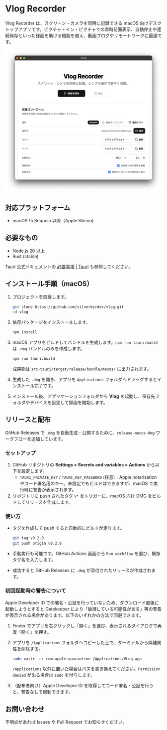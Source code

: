 # Vlog Recorder

Vlog Recorder は、スクリーン・カメラを同時に記録できる macOS 向けデスクトップアプリです。ピクチャ・イン・ピクチャでの常時前面表示、自動停止や連続保存といった録画を助ける機能を備え、動画ブログやリモートワークに最適です。

![vlog-intro-1](./assets/vlog-intro-1.png)

## 対応プラットフォーム

- macOS 15 Sequoia 以降（Apple Silicon)

## 必要なもの

- Node.js 20 以上
- Rust (stable)

Tauri 公式ドキュメントの [必要事項 | Tauri](https://v2.tauri.app/ja/start/prerequisites/) も参照してください。

## インストール手順（macOS）

1. プロジェクトを取得します。

   ```bash
   git clone https://github.com/silverbirder/vlog.git
   cd vlog
   ```

2. 依存パッケージをインストールします。

   ```bash
   npm install
   ```

3. macOS アプリをビルドしてバンドルを生成します。`npm run tauri:build` は `.dmg` バンドルのみを作成します。

   ```bash
   npm run tauri:build
   ```

   成果物は `src-tauri/target/release/bundle/macos/` に出力されます。

4. 生成した `.dmg` を開き、アプリを `Applications` フォルダへドラッグするとインストール完了です。

5. インストール後、アプリケーションフォルダから **Vlog** を起動し、保存先フォルダやデバイスを設定して録画を開始します。

## リリースと配布

GitHub Releases で `.dmg` を自動生成・公開するために、`release-macos-dmg` ワークフローを追加しています。

### セットアップ

1. GitHub リポジトリの **Settings > Secrets and variables > Actions** から以下を設定します。
    - `TAURI_PRIVATE_KEY` / `TAURI_KEY_PASSWORD` (任意)：Apple notarization やコード署名用のキー。未設定でもビルドはできますが、macOS で実行時に警告が表示されます。
2. リポジトリに push されたタグ `v*` をトリガーに、macOS 向け DMG をビルドしてリリースを作成します。

### 使い方

- タグを作成して push すると自動的にビルドが走ります。

   ```bash
   git tag v0.2.0
   git push origin v0.2.0
   ```

- 手動実行も可能です。GitHub Actions 画面から `Run workflow` を選び、既存タグ名を入力します。
- 成功すると GitHub Releases に `.dmg` が添付されたリリースが作成されます。

### 初回起動時の警告について

Apple Developer ID での署名・公証を行っていないため、ダウンロード直後に起動しようとすると Gatekeeper により「破損している可能性がある」等の警告が表示される場合があります。以下のいずれかの方法で回避できます。

1. Finder でアプリを右クリックし「開く」を選び、表示されるダイアログで再度「開く」を押す。
2. アプリを `/Applications` フォルダへコピーした上で、ターミナルから隔離属性を削除する。

   ```bash
   sudo xattr -dr com.apple.quarantine /Applications/VLog.app
   ```

   `/Applications` 以外に置いた場合はパスを書き換えてください。`Permission denied` が出る場合は `sudo` を付与します。

3. （配布者向け）Apple Developer ID を取得してコード署名・公証を行うと、警告なしで起動できます。

## お問い合わせ

不明点があれば Issues や Pull Request でお知らせください。
